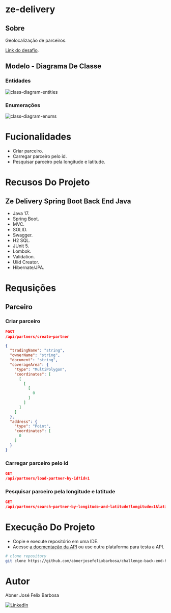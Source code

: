 # ze-delivery

## Sobre

Geolocalização de parceiros. 

[Link do desafio](https://github.com/ab-inbev-ze-company/ze-code-challenges/blob/master/backend.md).

## Modelo - Diagrama De Classe

### Entidades

![class-diagram-entities](https://github.com/user-attachments/assets/7d6efe43-728b-41ec-a513-fa0e09ebd34e)

### Enumerações

![class-diagram-enums](https://github.com/user-attachments/assets/ec11d698-1c58-4a7f-8080-5bb9e1900409)

# Fucionalidades

- Criar parceiro.
- Carregar parceiro pelo id.
- Pesquisar parceiro pela longitude e latitude.

# Recusos Do Projeto

## Ze Delivery Spring Boot Back End Java

- Java 17.
- Spring Boot.
- MVC.
- SOLID.
- Swagger.
- H2 SQL.
- JUnit 5.
- Lombok.
- Validation.
- Ulid Creator.
- Hibernate/JPA.

# Requsições

## Parceiro

### Criar parceiro

```json
POST
/api/partners/create-partner

{
  "tradingName": "string",
  "ownerName": "string",
  "document": "string",
  "coverageArea": {
    "type": "MultiPolygon",
    "coordinates": [
      [
        [
          [
            0
          ]
        ]
      ]
    ]
  },
  "address": {
    "type": "Point",
    "coordinates": [
      0
    ]
  }
}
```

### Carregar parceiro pelo id

```json
GET
/api/partners/load-partner-by-id?id=1
```

### Pesquisar parceiro pela longitude e latitude

```json
GET
/api/partners/search-partner-by-longitude-and-latitude?longitude=1&latitude=1
```

# Execução Do Projeto

- Copie e execute repositório em uma IDE.
- Acesse [a docmentação da API](http://localhost:8080/swagger-ui/index.html) ou use outra plataforma para testa a API.

```bash
# clone repository
git clone https://github.com/abnerjosefelixbarbosa/challenge-back-end-hit.git
```

# Autor

Abner José Felix Barbosa

[![LinkedIn](https://img.shields.io/badge/LinkedIn-0077B5?style=for-the-badge&logo=linkedin&logoColor=white)](https://www.linkedin.com/in/abner-jose-feliz-barbosa/)
